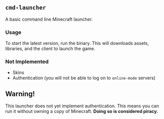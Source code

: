 ## `cmd-launcher`

A basic command line Minecraft launcher.

### Usage

To start the latest version, run the binary. This will downloads assets, libraries, and the client to launch the game.  

### Not Implemented

- Skins
- Authentication (you will not be able to log on to `online-mode` servers)

## Warning!

This launcher does not yet implement authentication.
This means you can run it without owning a copy of Minecraft. **Doing so is considered piracy.**
